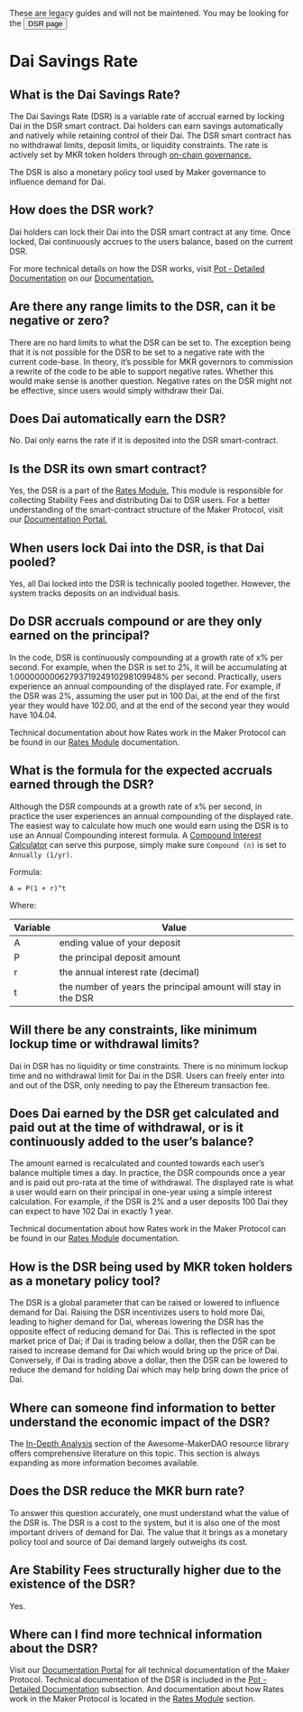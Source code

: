 <StatusBanner sticky>

These are legacy guides and will not be maintened. You may be looking for the <Button  secondary inline to="/learn/Dai/dsr/">DSR page</Button>

</StatusBanner>

# Dai Savings Rate

## What is the Dai Savings Rate?

The Dai Savings Rate (DSR) is a variable rate of accrual earned by locking Dai in the DSR smart contract. Dai holders can earn savings automatically and natively while retaining control of their Dai. The DSR smart contract has no withdrawal limits, deposit limits, or liquidity constraints. The rate is actively set by MKR token holders through [on-chain governance.](/learn/governance/on-chain-gov/)

The DSR is also a monetary policy tool used by Maker governance to influence demand for Dai.

## How does the DSR work?

Dai holders can lock their Dai into the DSR smart contract at any time. Once locked, Dai continuously accrues to the users balance, based on the current DSR.

For more technical details on how the DSR works, visit [Pot - Detailed Documentation](https://docs.makerdao.com/smart-contract-modules/rates-module/pot-detailed-documentation) on our [Documentation.](https://docs.makerdao.com/)

## Are there any range limits to the DSR, can it be negative or zero?

There are no hard limits to what the DSR can be set to. The exception being that it is not possible for the DSR to be set to a negative rate with the current code-base. In theory, it’s possible for MKR governors to commission a rewrite of the code to be able to support negative rates. Whether this would make sense is another question. Negative rates on the DSR might not be effective, since users would simply withdraw their Dai.

## Does Dai automatically earn the DSR?

No. Dai only earns the rate if it is deposited into the DSR smart-contract.

## Is the DSR its own smart contract?

Yes, the DSR is a part of the [Rates Module.](https://docs.makerdao.com/smart-contract-modules/rates-module) This module is responsible for collecting Stability Fees and distributing Dai to DSR users. For a better understanding of the smart-contract structure of the Maker Protocol, visit our [Documentation Portal.](https://docs.makerdao.com/)

## When users lock Dai into the DSR, is that Dai pooled?

Yes, all Dai locked into the DSR is technically pooled together. However, the system tracks deposits on an individual basis.

## Do DSR accruals compound or are they only earned on the principal?

In the code, DSR is continuously compounding at a growth rate of x% per second. For example, when the DSR is set to 2%, it will be accumulating at 1.0000000006279371924910298109948‬% per second. Practically, users experience an annual compounding of the displayed rate. For example, if the DSR was 2%, assuming the user put in 100 Dai, at the end of the first year they would have 102.00, and at the end of the second year they would have 104.04.

Technical documentation about how Rates work in the Maker Protocol can be found in our [Rates Module](https://docs.makerdao.com/smart-contract-modules/rates-module) documentation.

## What is the formula for the expected accruals earned through the DSR?

Although the DSR compounds at a growth rate of x% per second, in practice the user experiences an annual compounding of the displayed rate. The easiest way to calculate how much one would earn using the DSR is to use an Annual Compounding interest formula. A [Compound Interest Calculator](https://www.calculatorsoup.com/calculators/financial/compound-interest-calculator.php) can serve this purpose, simply make sure `Compound (n)` is set to `Annually (1/yr)`.

Formula:

```
A = P(1 + r)^t
```

Where:

  | Variable              | Value |
  | ------------------------- | ----- |
  | A | ending value of your deposit |
  | P | the principal deposit amount |
  | r | the annual interest rate \(decimal\) |
  | t | the number of years the principal amount will stay in the DSR |

## Will there be any constraints, like minimum lockup time or withdrawal limits?

Dai in DSR has no liquidity or time constraints. There is no minimum lockup time and no withdrawal limit for Dai in the DSR. Users can freely enter into and out of the DSR, only needing to pay the Ethereum transaction fee.

## Does Dai earned by the DSR get calculated and paid out at the time of withdrawal, or is it continuously added to the user’s balance?

The amount earned is recalculated and counted towards each user’s balance multiple times a day. In practice, the DSR compounds once a year and is paid out pro-rata at the time of withdrawal. The displayed rate is what a user would earn on their principal in one-year using a simple interest calculation. For example, if the DSR is 2% and a user deposits 100 Dai they can expect to have 102 Dai in exactly 1 year.

Technical documentation about how Rates work in the Maker Protocol can be found in our [Rates Module](https://docs.makerdao.com/smart-contract-modules/rates-module) documentation.

## How is the DSR being used by MKR token holders as a monetary policy tool?

The DSR is a global parameter that can be raised or lowered to influence demand for Dai. Raising the DSR incentivizes users to hold more Dai, leading to higher demand for Dai, whereas lowering the DSR has the opposite effect of reducing demand for Dai. This is reflected in the spot market price of Dai; if Dai is trading below a dollar, then the DSR can be raised to increase demand for Dai which would bring up the price of Dai. Conversely, if Dai is trading above a dollar, then the DSR can be lowered to reduce the demand for holding Dai which may help bring down the price of Dai.

## Where can someone find information to better understand the economic impact of the DSR?

The [In-Depth Analysis](https://awesome.makerdao.com/#in-depth-analysis) section of the Awesome-MakerDAO resource library offers comprehensive literature on this topic. This section is always expanding as more information becomes available.

## Does the DSR reduce the MKR burn rate?

To answer this question accurately, one must understand what the value of the DSR is. The DSR is a cost to the system, but it is also one of the most important drivers of demand for Dai. The value that it brings as a monetary policy tool and source of Dai demand largely outweighs its cost.

## Are Stability Fees structurally higher due to the existence of the DSR?

Yes.

## Where can I find more technical information about the DSR?

Visit our [Documentation Portal](https://docs.makerdao.com/) for all technical documentation of the Maker Protocol. Technical documentation of the DSR is included in the [Pot - Detailed Documentation](https://docs.makerdao.com/smart-contract-modules/rates-module/pot-detailed-documentation) subsection. And documentation about how Rates work in the Maker Protocol is located in the [Rates Module](https://docs.makerdao.com/smart-contract-modules/rates-module) section.
